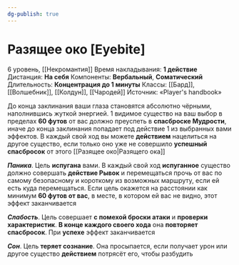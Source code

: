 ```yaml
---
dg-publish: true
---
```

# Разящее око [Eyebite]
6 уровень, [[Некромантия]]
Время накладывания: **1 действие**
Дистанция: **На себя**
Компоненты: **Вербальный**, **Соматический**
Длительность: **Концентрация до 1 минуты**
Классы: [[Бард]], [[Волшебник]], [[Колдун]], [[Чародей]]
Источник: «Player's handbook»

До конца заклинания ваши глаза становятся абсолютно чёрными, наполнившись жуткой энергией. 1 видимое существо на ваш выбор в пределах **60 футов** от вас должно преуспеть в **спасброске Мудрости**, иначе до конца заклинания попадает под действие 1 из выбранных вами эффектов. В каждый свой ход вы можете **действием** нацелиться на другое существо, если только оно уже не совершило **успешный спасбросок** от этого [[Разящее око|Разящего ока]]

**_Паника_**. Цель **испугана** вами. В каждый свой ход **испуганное** существо должно совершать **действие Рывок** и перемещаться прочь от вас по самому безопасному и короткому из возможных маршруту, если ей есть куда перемещаться. Если цель окажется на расстоянии как минимум **60 футов от вас**, в месте, в котором ей вас не видно, этот эффект заканчивается

**_Слабость_**. Цель совершает **с помехой броски атаки** и **проверки характеристик**. **В конце каждого своего хода** она **повторяет спасбросок**. При **успехе** эффект заканчивается

**_Сон_**. Цель **теряет сознание**. Она просыпается, если получает урон или другое существо **действием** потрясёт его, чтобы разбудить